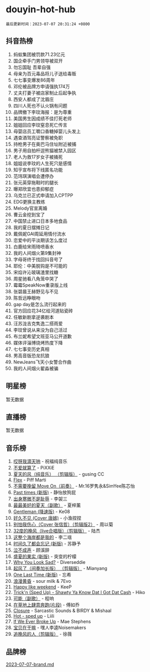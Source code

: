# douyin-hot-hub

`最后更新时间：2023-07-07 20:31:24 +0800`

## 抖音热榜

1. 蚂蚁集团被罚款71.23亿元
1. 国企牵手门男领导被双开
1. 勿忘国耻 吾辈自强
1. 母亲为百元毒品将儿子送给毒贩
1. 七七事变爆发86周年
1. 邓伦被品牌方申请强执174万
1. 丈夫打妻子被店家制止后起争执
1. 西安人都成了沈眉庄
1. 四川人死也不认火锅有问题
1. 品牌撤下李玟海报：是为尊重
1. 美国男生因成绩不佳打死老师
1. 姐姐回应李玟窒息死亡传言
1. 母婴店员工嚼口香糖掉婴儿头发上
1. 遇查酒驾亮证警察被免职
1. 持枪男子在奥巴马住址附近被捕
1. 男子用自拍杆逗熊猫被禁入园区
1. 老人为救17岁女子被捅死
1. 姐姐说李玟的人生死穴是感情
1. 知乎宣布将下线匿名功能
1. 范玮琪演唱会遭停办
1. 张元英穿拖鞋时的腿长
1. 曝郑欣宜也患抑郁症
1. 乌克兰已正式申请加入CPTPP
1. EDG更换主教练
1. Melody官宣离婚
1. 曹云金挖到宝了
1. 中国禁止进口日本多地食品
1. 我的夏日摆摊日记
1. 戴佩妮GAI周延用情付流水
1. 恋爱中的平淡期该怎么度过
1. 白鹿给宋雨琦喷香水
1. 我的人间烟火第9集封神
1. 字母哥终于找回抖音号了
1. 耶伦：中美脱钩是不可能的
1. 宋焰许沁玻璃渣里找糖
1. 周星驰看八角笼中哭了
1. 霉霉SpeakNow重录版上线
1. 张碧晨王赫野见与不见
1. 陈哲远睁眼吻
1. gap day是怎么流行起来的
1. 官方回应花34亿给河道贴瓷砖
1. 任敏新剧拿逆袭剧本
1. 汪苏泷吉克隽逸二搭雨爱
1. 李玟曾说从来没为自己活过
1. 布兰妮希望文班亚马公开道歉
1. 媒体评淄博烧烤热度下降
1. 七七事变历史真相
1. 男高音版恐龙抗狼
1. NewJeans飞天小女警合作曲
1. 我的人间烟火翟淼被骗

## 明星榜

暂无数据

## 直播榜

暂无数据

## 音乐榜

1. [哎呀我滴天呐](https://sf6-cdn-tos.douyinstatic.com/obj/tos-cn-ve-2774/oQQtBek3PBCbAMnZYb4XwDggDRePwQUD06tCZ0) - 祝福纯音乐
1. [不爱就算了](https://sf3-cdn-tos.douyinstatic.com/obj/tos-cn-ve-2774/oMsFyA3EBDiUgOWxcdofhRnrIAWth1ab8wzqWo) - PiXXiE
1. [夏天的风（纯音乐） （剪辑版）](https://sf3-cdn-tos.douyinstatic.com/obj/tos-cn-ve-2774/oUzLjBZZFQAoNRmGokEeD5zfQCObp6UeFAnTa6) - gusing CC
1. [Flex](https://sf3-cdn-tos.douyinstatic.com/obj/tos-cn-ve-2774/fdd81ae057724bbe9f599a36af513da8) - Piff Marti
1. [不需要挽留 Move On（前奏）](https://sf6-cdn-tos.douyinstatic.com/obj/tos-cn-ve-2774/ooCBhgCCkF4nExzQL9WZSUbitfA8IsDkgQIYhe) - Mr.16罗隽永&SimYee陈芯怡
1. [Past times (新版)](https://sf3-cdn-tos.douyinstatic.com/obj/tos-cn-ve-2774/o0WCRoIwo7Bfbhu3casaLGNdI6zWAA1MgOXyT1) - 静怡放狗屁
1. [出身寒微不是耻辱](https://sf3-cdn-tos.douyinstatic.com/obj/tos-cn-ve-2774/oc9vabiXnAsk8BUtsiDEQPQ9kBNYXe2gJeZznC) - 李袈三
1. [最最美好的夏天（副歌）](https://sf6-cdn-tos.douyinstatic.com/obj/tos-cn-ve-2774/o4FMghDLZkPIkCutdrsXlbTHcaZztBfeCp9AFS) - 夏梓薰
1. [Gentleman (降速版)](https://sf3-cdn-tos.douyinstatic.com/obj/tos-cn-ve-2774/oMoUwZ4Ip8iqAVxhQfFbW2h1AzLFtYBqsOAQno) - Ke08
1. [好久不见 (Cover 唐嫣)](https://sf6-cdn-tos.douyinstatic.com/obj/tos-cn-ve-2774/ogDxPCzahBFboQn4VGlAFMVqaC8OyTfnheNheN) - 小渔捏捏
1. [别怕我伤心（Cover 张信哲）（剪辑版2）](https://sf6-cdn-tos.douyinstatic.com/obj/tos-cn-ve-2774/71ecedffda8d4ab8877b98224f3a82a9) - 周以菊
1. [32度的晚风（live合唱版）（剪辑版）](https://sf3-cdn-tos.douyinstatic.com/obj/tos-cn-ve-2774/oQUADoyMRFyzcAUVQEhAKNh7fWBsmESGrkDB3I) - 陆杰
1. [这整个海岸都是我的](https://sf6-cdn-tos.douyinstatic.com/obj/tos-cn-ve-2774/owwD7rHiIOVtQaDBEPanbBfZ4kCeOa6g1sakU8) - 李二瑶
1. [时间久了都会忘记 (新版)](https://sf3-cdn-tos.douyinstatic.com/obj/tos-cn-ve-2774/o4IaUOAlsTh7BuzxhfXmt1Dz5dFWsh1woZSuAj) - 苏静予
1. [泣不成声](https://sf3-cdn-tos.douyinstatic.com/obj/tos-cn-ve-2774/o8n3dTzUzUwS6iFqBsfOoLsU4AtUy1AIhFw5WE) - 顾溪辞
1. [盛夏的果实 (新版)](https://sf3-cdn-tos.douyinstatic.com/obj/tos-cn-ve-2774/oIWVSEgqaDEySrmjCOdCoWQxbktfCBBQQnXZ8e) - 突变的柠檬
1. [Why You Look Sad?](https://sf6-cdn-tos.douyinstatic.com/obj/tos-cn-ve-2774/9a2ee7c4e7f645a2b373dcd6d6fe5c04) - Diverseddie
1. [起风了（间奏加长版） （剪辑版）](https://sf3-cdn-tos.douyinstatic.com/obj/tos-cn-ve-2774/8a927fdf26bc49e0ada58e80d57cf030) - Mianyang
1. [One Last Time (新版)](https://sf6-cdn-tos.douyinstatic.com/obj/tos-cn-ve-2774/owb0Ab5CBdBDhygXHZneQjoOwQqyqrZZK8KtfC) - 忘希
1. [浪漫黄昏](https://sf6-cdn-tos.douyinstatic.com/obj/tos-cn-ve-2774/a2e4e0b8cf8b4cc0a6bfed7cd21bd5a0) - sour milk & 7Evo
1. [Happy like weekend](https://sf3-cdn-tos.douyinstatic.com/obj/tos-cn-ve-2774/o0OfAnfYcF4hwK8mwGGQx597Wf1QAOb9KehnDk) - KeeP
1. [Trick'n (Sped Up) - Shawty Ya Know Dat I Got Dat Cash](https://sf3-cdn-tos.douyinstatic.com/obj/tos-cn-ve-2774/oorYAQjof6H8XKXXAcYeVgdEeyfKrbMrVKeMvY) - Hiko
1. [可能（副歌）](https://sf6-cdn-tos.douyinstatic.com/obj/tos-cn-ve-2774/cde1731888894259b333569393c2fb51) - 程响
1. [在草地上肆意奔跑(片段)](https://sf6-cdn-tos.douyinstatic.com/obj/tos-cn-ve-2774/8831d494742f45dabdfa8adb8b817259) - 傅如乔
1. [Closure](https://sf3-cdn-tos.douyinstatic.com/obj/tos-cn-ve-2774/84f7422b29f94b78a5f3b0386275db35) - Sarcastic Sounds & BIRDY & Mishaal
1. [Hot - sped up](https://sf6-cdn-tos.douyinstatic.com/obj/tos-cn-ve-2774/oY5GA4tzoICWsYxWdyUKW0wulAyBzhWbfKtIUw) - Liili
1. [If We Ever Broke Up](https://sf6-cdn-tos.douyinstatic.com/obj/tos-cn-ve-2774/o8onj5HDk0ImtBmO0URBfeyCDXQJMYkQ1gb8Zy) - Mae Stephens
1. [宝贝在干嘛](https://sf3-cdn-tos.douyinstatic.com/obj/tos-cn-ve-2774/okW4hBCfJI5B2ZEgTCtikhMW7IafzNrBQIYkpJ) - 嘿人李逵Noisemakers
1. [追晚风的人（剪辑版）](https://sf6-cdn-tos.douyinstatic.com/obj/tos-cn-ve-2774/560835060af84ac29cd5c12e2a98f7eb) - 徐薇

## 品牌榜

[2023-07-07-brand.md](2023-07-07-brand.md)
